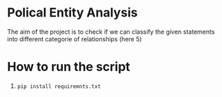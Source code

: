 # Polical Entity Analysis
The aim of the project is to check if we can classify the given statements into different categorie of relationships (here 5)

# How to run the script
1. ```pip install requiremnts.txt```